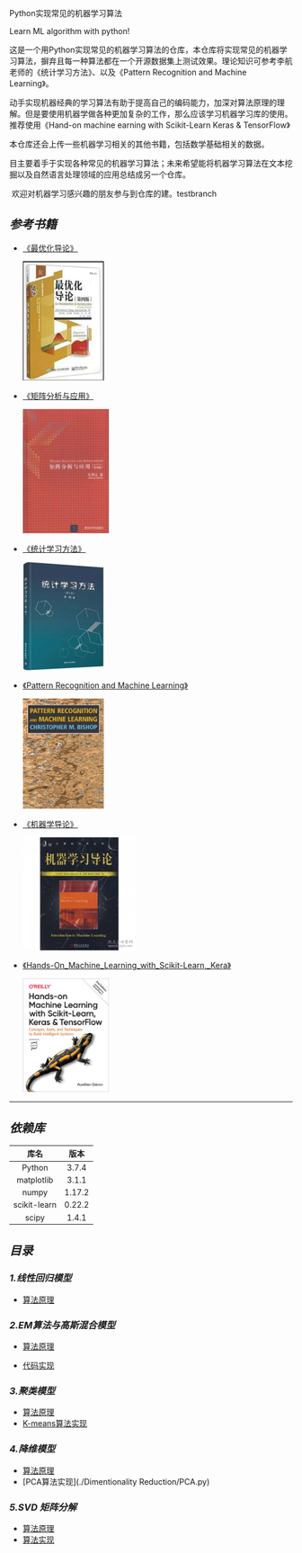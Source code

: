Python实现常见的机器学习算法

Learn ML algorithm with python!   

​		这是一个用Python实现常见的机器学习算法的仓库，本仓库将实现常见的机器学习算法，摒弃且每一种算法都在一个开源数据集上测试效果。理论知识可参考李航老师的《统计学习方法》、以及《Pattern Recognition  and Machine Learning》。

​        动手实现机器经典的学习算法有助于提高自己的编码能力，加深对算法原理的理解。但是要使用机器学做各种更加复杂的工作，那么应该学习机器学习库的使用。推荐使用《Hand-on machine earning with Scikit-Learn Keras & TensorFlow》

​        本仓库还会上传一些机器学习相关的其他书籍，包括数学基础相关的数据。

​        目主要着手于实现各种常见的机器学习算法；未来希望能将机器学习算法在文本挖掘以及自然语言处理领域的应用总结成另一个仓库。

​        欢迎对机器学习感兴趣的朋友参与到仓库的建。testbranch

## _参考书籍_

- [《最优化导论》](/Books/An_Introduction_to_Optimization.pdf)

  <img src="Figures/IntrotoOptim.jpg" width="30%">

- [《矩阵分析与应用》](/Books/矩阵分析与应用第二版.pdf)

  <img src="Figures/MatrixAnalysis.jpg" width="32%">

* [《统计学习方法》](/Books/统计学习方法（第2版）.pdf)

     <img src="/Figures/StatisticLearning.jpg" width="30%">

* [《Pattern Recognition and Machine Learning》](Books/Pattern_Recognition_and_Machine_Learning.pdf)

     <img src="Figures/PRML.jpg" width="30%">

* [《机器学导论》](/Books/Introduction_to_machine_learing（2nd）.pdf)

     <img src="Figures/IntroToML.jpg" width="42%">

* [《Hands-On_Machine_Learning_with_Scikit-Learn,_Kera》](Books/Hands-On_Machine_Learning_with_Scikit-Learn,_Kera.pdf)

     <img src="Figures/HandOnML.jpg" width="32%">

     

     

     

     

     

     

     

     

     

***



## _依赖库_

|     库名     |  版本  |
| :----------: | :----: |
|    Python    | 3.7.4  |
|  matplotlib  | 3.1.1  |
|    numpy     | 1.17.2 |
| scikit-learn | 0.22.2 |
|    scipy     | 1.4.1  |



## _目录_

### ***1.线性回归模型***

   - [算法原理]()

### ***2.EM算法与高斯混合模型***

   - [算法原理]()

   - [代码实现](GMM-EM/GussianMixture.py)

### ***3.聚类模型***

- [算法原理]()
- [K-means算法实现](Clustering/K-means.py)

### ***4.降维模型***

- [算法原理]()
- [PCA算法实现](./Dimentionality Reduction/PCA.py)

### ***5.SVD 矩阵分解***

- [算法原理]()
- [算法实现]()














